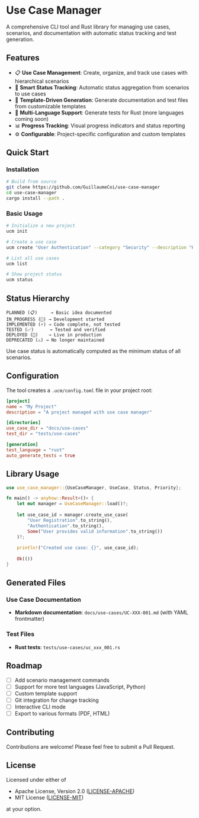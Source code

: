 # Use Case Manager

A comprehensive CLI tool and Rust library for managing use cases, scenarios, and documentation with automatic status tracking and test generation.

## Features

- 📋 **Use Case Management**: Create, organize, and track use cases with hierarchical scenarios
- 🎯 **Smart Status Tracking**: Automatic status aggregation from scenarios to use cases
- 📝 **Template-Driven Generation**: Generate documentation and test files from customizable templates
- 🔄 **Multi-Language Support**: Generate tests for Rust (more languages coming soon)
- 📊 **Progress Tracking**: Visual progress indicators and status reporting
- ⚙️ **Configurable**: Project-specific configuration and custom templates

## Quick Start

### Installation

```bash
# Build from source
git clone https://github.com/GuillaumeCoi/use-case-manager
cd use-case-manager
cargo install --path .
```

### Basic Usage

```bash
# Initialize a new project
ucm init

# Create a use case
ucm create "User Authentication" --category "Security" --description "Handle user login and logout"

# List all use cases
ucm list

# Show project status
ucm status
```

## Status Hierarchy

```
PLANNED (📋)     → Basic idea documented
IN_PROGRESS (🔄) → Development started
IMPLEMENTED (⚡) → Code complete, not tested
TESTED (✅)      → Tested and verified
DEPLOYED (🚀)    → Live in production
DEPRECATED (⚠️) → No longer maintained
```

Use case status is automatically computed as the minimum status of all scenarios.

## Configuration

The tool creates a `.ucm/config.toml` file in your project root:

```toml
[project]
name = "My Project"
description = "A project managed with use case manager"

[directories]
use_case_dir = "docs/use-cases"
test_dir = "tests/use-cases"

[generation]
test_language = "rust"
auto_generate_tests = true
```

## Library Usage

```rust
use use_case_manager::{UseCaseManager, UseCase, Status, Priority};

fn main() -> anyhow::Result<()> {
    let mut manager = UseCaseManager::load()?;
    
    let use_case_id = manager.create_use_case(
        "User Registration".to_string(),
        "Authentication".to_string(),
        Some("User provides valid information".to_string())
    )?;
    
    println!("Created use case: {}", use_case_id);
    
    Ok(())
}
```

## Generated Files

### Use Case Documentation
- **Markdown documentation**: `docs/use-cases/UC-XXX-001.md` (with YAML frontmatter)

### Test Files
- **Rust tests**: `tests/use-cases/uc_xxx_001.rs`

## Roadmap

- [ ] Add scenario management commands
- [ ] Support for more test languages (JavaScript, Python)
- [ ] Custom template support
- [ ] Git integration for change tracking
- [ ] Interactive CLI mode
- [ ] Export to various formats (PDF, HTML)

## Contributing

Contributions are welcome! Please feel free to submit a Pull Request.

## License

Licensed under either of

- Apache License, Version 2.0 ([LICENSE-APACHE](LICENSE-APACHE))
- MIT License ([LICENSE-MIT](LICENSE-MIT))

at your option.
